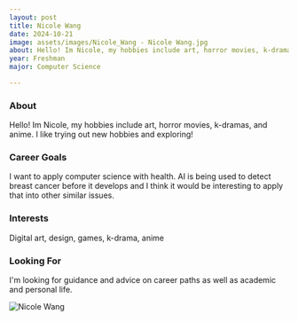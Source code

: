 ```yaml
---
layout: post
title: Nicole Wang 
date: 2024-10-21
image: assets/images/Nicole_Wang - Nicole Wang.jpg
about: Hello! Im Nicole, my hobbies include art, horror movies, k-dramas, and anime. I like trying out new hobbies and exploring!
year: Freshman
major: Computer Science

---
```


### About

Hello! Im Nicole, my hobbies include art, horror movies, k-dramas, and anime. I like trying out new hobbies and exploring!

### Career Goals

I want to apply computer science with health. AI is being used to detect breast cancer before it develops and I think it would be interesting to apply that into other similar issues.

### Interests

Digital art, design, games, k-drama, anime

### Looking For

I'm looking for guidance and advice on career paths as well as academic and personal life.

<div class="text-center my-5">
    <img src="https://sase-drexel.github.io/mentorship-2024/assets/images/Nicole_Wang - Nicole Wang.jpg" alt="Nicole Wang" class="rounded post-img" />
</div>
